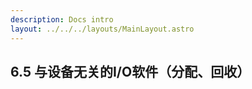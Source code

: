 ```yaml
---
description: Docs intro
layout: ../../../layouts/MainLayout.astro
---
```


## 6.5 与设备无关的I/O软件（分配、回收）

